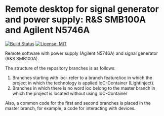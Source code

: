 # Remote desktop for signal generator and power supply: R&amp;S SMB100A and Agilent N5746A
[![Build Status](https://travis-ci.org/shamrik-dmitriy/remote-desktop-signal-generator-and-power-supply.svg?branch=master)](https://travis-ci.org/shamrik-dmitriy/remote-desktop-signal-generator-and-power-supply)
[![License: MIT](https://img.shields.io/badge/License-MIT-yellow.svg)](https://opensource.org/licenses/MIT)


Remote software with power supply (Agilent N5746A) and signal generator (R&S SMB100A).

The structure of the repository branches is as follows:
1. Branches starting with ioc-<text> refer to a branch feature/ioc in which the project in which the technology is applied IoC-Container (LightInject). 
2. Branches in which there is no word ioc belong to the master branch in which the project is located without using IoC-Container

Also, a common code for the first and second branches is placed in the master branch, for example, a code for interacting with devices.
